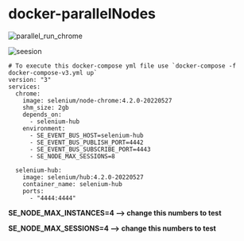 # docker-parallelNodes

![parallel_run_chrome](https://user-images.githubusercontent.com/71812190/174052246-fca20a1c-5ff3-492c-a035-9a71aa97aee9.PNG)


![seesion](https://user-images.githubusercontent.com/71812190/174052263-251e2575-1f18-454a-89f2-c603936f39e3.PNG)

````
# To execute this docker-compose yml file use `docker-compose -f docker-compose-v3.yml up`
version: "3"
services:
  chrome:
    image: selenium/node-chrome:4.2.0-20220527
    shm_size: 2gb
    depends_on:
      - selenium-hub
    environment:
      - SE_EVENT_BUS_HOST=selenium-hub
      - SE_EVENT_BUS_PUBLISH_PORT=4442
      - SE_EVENT_BUS_SUBSCRIBE_PORT=4443
      - SE_NODE_MAX_SESSIONS=8

  selenium-hub:
    image: selenium/hub:4.2.0-20220527
    container_name: selenium-hub
    ports:
      - "4444:4444"

````


**SE_NODE_MAX_INSTANCES=4 --> change this numbers to test**

**SE_NODE_MAX_SESSIONS=4  --> change this numbers to test**
